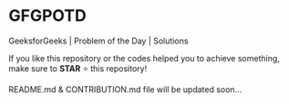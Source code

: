 # GFGPOTD
GeeksforGeeks | Problem of the Day | Solutions

If you like this repository or the codes helped you to achieve something, make sure to **STAR** ⭐ this repository!

README.md & CONTRIBUTION.md file will be updated soon...
